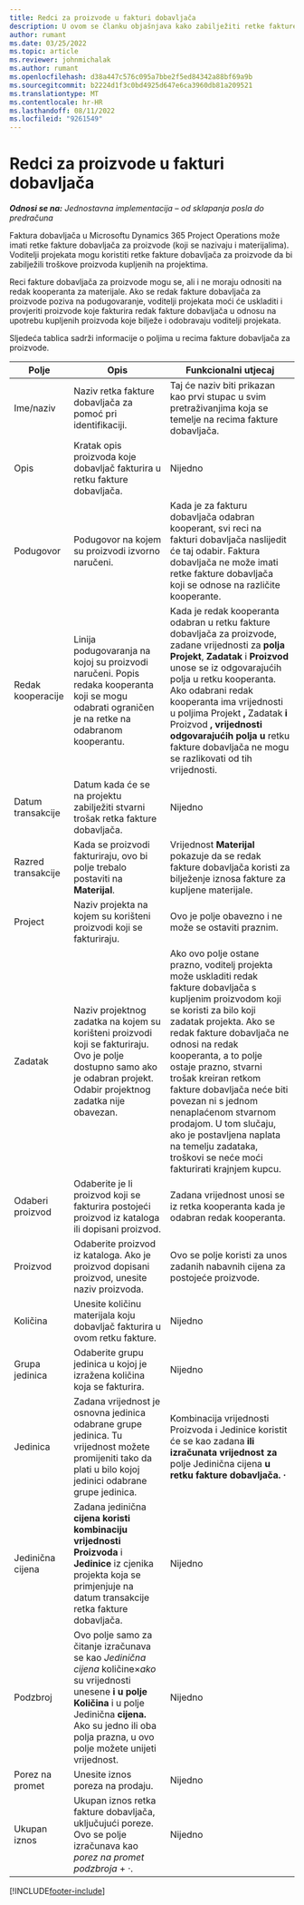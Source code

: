 ```yaml
---
title: Redci za proizvode u fakturi dobavljača
description: U ovom se članku objašnjava kako zabilježiti retke fakture dobavljača za proizvode i koristiti različita polja za bilježenje nabave proizvoda od dobavljača.
author: rumant
ms.date: 03/25/2022
ms.topic: article
ms.reviewer: johnmichalak
ms.author: rumant
ms.openlocfilehash: d38a447c576c095a7bbe2f5ed84342a88bf69a9b
ms.sourcegitcommit: b2224d1f3c0bd4925d647e6ca3960db81a209521
ms.translationtype: MT
ms.contentlocale: hr-HR
ms.lasthandoff: 08/11/2022
ms.locfileid: "9261549"
---
```

# <a name="vendor-invoice-lines-for-products"></a>Redci za proizvode u fakturi dobavljača

_**Odnosi se na:** Jednostavna implementacija – od sklapanja posla do predračuna_

Faktura dobavljača u Microsoftu Dynamics 365 Project Operations može imati retke fakture dobavljača za proizvode (koji se nazivaju i materijalima). Voditelji projekata mogu koristiti retke fakture dobavljača za proizvode da bi zabilježili troškove proizvoda kupljenih na projektima.

Reci fakture dobavljača za proizvode mogu se, ali i ne moraju odnositi na redak kooperanta za materijale. Ako se redak fakture dobavljača za proizvode poziva na podugovaranje, voditelji projekata moći će uskladiti i provjeriti proizvode koje fakturira redak fakture dobavljača u odnosu na upotrebu kupljenih proizvoda koje bilježe i odobravaju voditelji projekata.

Sljedeća tablica sadrži informacije o poljima u recima fakture dobavljača za proizvode.

| Polje | Opis | Funkcionalni utjecaj |
| --- | --- | --- |
| Ime/naziv | Naziv retka fakture dobavljača za pomoć pri identifikaciji. | Taj će naziv biti prikazan kao prvi stupac u svim pretraživanjima koja se temelje na recima fakture dobavljača. |
| Opis | Kratak opis proizvoda koje dobavljač fakturira u retku fakture dobavljača. | Nijedno |
| Podugovor | Podugovor na kojem su proizvodi izvorno naručeni. | Kada je za fakturu dobavljača odabran kooperant, svi reci na fakturi dobavljača naslijedit će taj odabir. Faktura dobavljača ne može imati retke fakture dobavljača koji se odnose na različite kooperante. |
| Redak kooperacije | Linija podugovaranja na kojoj su proizvodi naručeni. Popis redaka kooperanta koji se mogu odabrati ograničen je na retke na odabranom kooperantu. | Kada je redak kooperanta odabran u retku fakture dobavljača za proizvode, zadane vrijednosti za **polja Projekt**, **Zadatak** i **Proizvod** unose se iz odgovarajućih polja u retku kooperanta. Ako odabrani redak kooperanta ima vrijednosti u poljima Projekt **,** Zadatak **i** Proizvod **, vrijednosti odgovarajućih polja u** retku fakture dobavljača ne mogu se razlikovati od tih vrijednosti. |
| Datum transakcije | Datum kada će se na projektu zabilježiti stvarni trošak retka fakture dobavljača. | Nijedno|
| Razred transakcije | Kada se proizvodi fakturiraju, ovo bi polje trebalo postaviti na **Materijal**. | Vrijednost **Materijal** pokazuje da se redak fakture dobavljača koristi za bilježenje iznosa fakture za kupljene materijale. |
| Project | Naziv projekta na kojem su korišteni proizvodi koji se fakturiraju. | Ovo je polje obavezno i ne može se ostaviti praznim. |
| Zadatak | Naziv projektnog zadatka na kojem su korišteni proizvodi koji se fakturiraju. Ovo je polje dostupno samo ako je odabran projekt. Odabir projektnog zadatka nije obavezan. | Ako ovo polje ostane prazno, voditelj projekta može uskladiti redak fakture dobavljača s kupljenim proizvodom koji se koristi za bilo koji zadatak projekta. Ako se redak fakture dobavljača ne odnosi na redak kooperanta, a to polje ostaje prazno, stvarni trošak kreiran retkom fakture dobavljača neće biti povezan ni s jednom nenaplaćenom stvarnom prodajom. U tom slučaju, ako je postavljena naplata na temelju zadataka, troškovi se neće moći fakturirati krajnjem kupcu. |
| Odaberi proizvod | Odaberite je li proizvod koji se fakturira postojeći proizvod iz kataloga ili dopisani proizvod. | Zadana vrijednost unosi se iz retka kooperanta kada je odabran redak kooperanta. |
| Proizvod | Odaberite proizvod iz kataloga. Ako je proizvod dopisani proizvod, unesite naziv proizvoda. | Ovo se polje koristi za unos zadanih nabavnih cijena za postojeće proizvode. |
| Količina | Unesite količinu materijala koju dobavljač fakturira u ovom retku fakture. | Nijedno |
| Grupa jedinica | Odaberite grupu jedinica u kojoj je izražena količina koja se fakturira. | Nijedno |
| Jedinica | Zadana vrijednost je osnovna jedinica odabrane grupe jedinica. Tu vrijednost možete promijeniti tako da plati u bilo kojoj jedinici odabrane grupe jedinica. | Kombinacija vrijednosti Proizvoda i Jedinice koristit će se kao zadana **ili izračunata vrijednost za** polje Jedinična cijena **u retku fakture dobavljača.** **·** |
| Jedinična cijena | Zadana jedinična **cijena koristi kombinaciju vrijednosti Proizvoda** i **Jedinice** iz cjenika projekta koja se primjenjuje na datum transakcije retka fakture dobavljača. | Nijedno |
| Podzbroj | Ovo polje samo za čitanje izračunava se kao *Jedinična cijena* količine&times;*ako* su vrijednosti unesene **i u polje Količina** i u polje Jedinična **cijena.** Ako su jedno ili oba polja prazna, u ovo polje možete unijeti vrijednost. | Nijedno |
| Porez na promet | Unesite iznos poreza na prodaju. | Nijedno |
| Ukupan iznos | Ukupan iznos retka fakture dobavljača, uključujući poreze. Ovo se polje izračunava kao *porez na promet podzbroja* + *·*. | Nijedno |

[!INCLUDE[footer-include](../../includes/footer-banner.md)]
